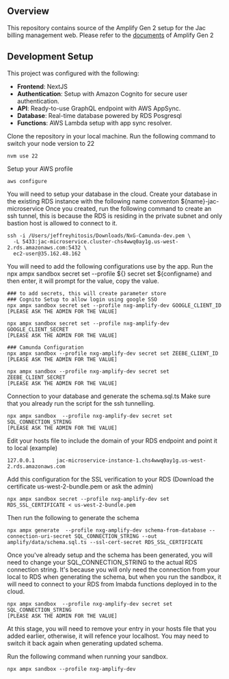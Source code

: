 ## Overview

This repository contains source of the Amplify Gen 2 setup for the Jac billing management web. Please refer to the [documents](https://docs.amplify.aws/) of Amplify Gen 2

## Development Setup

This project was configured with the following:

- **Frontend**: NextJS
- **Authentication**: Setup with Amazon Cognito for secure user authentication.
- **API**: Ready-to-use GraphQL endpoint with AWS AppSync.
- **Database**: Real-time database powered by RDS Posgresql
- **Functions**: AWS Lambda setup with app sync resolver.

Clone the repository in your local machine.
Run the following command to switch your node version to 22

```
nvm use 22
```

Setup your AWS profile

```
aws configure
```

You will need to setup your database in the cloud. Create your database in the existing RDS instance with the following name conventon ${name}-jac-microservice
Once you created, run the following command to create an ssh tunnel, this is because the RDS is residing in the private subnet and only bastion host is allowed to connect to it.

```
ssh -i /Users/jeffreyhitosis/Downloads/NxG-Camunda-dev.pem \
  -L 5433:jac-microservice.cluster-chs4wwq0ay1g.us-west-2.rds.amazonaws.com:5432 \
  ec2-user@35.162.48.162
```

You will need to add the following configurations use by the app. Run the npx ampx sandbox secret set --profile ${} secret set ${configname} and then enter, it will prompt for the value, copy the value.

```
### to add secrets, this will create parameter store
### Cognito Setup to allow login using google SSO
npx ampx sandbox secret set --profile nxg-amplify-dev GOOGLE_CLIENT_ID
[PLEASE ASK THE ADMIN FOR THE VALUE]

npx ampx sandbox secret set --profile nxg-amplify-dev GOOGLE_CLIENT_SECRET
[PLEASE ASK THE ADMIN FOR THE VALUE]

### Camunda Configuration
npx ampx sandbox --profile nxg-amplify-dev secret set ZEEBE_CLIENT_ID
[PLEASE ASK THE ADMIN FOR THE VALUE]

npx ampx sandbox --profile nxg-amplify-dev secret set ZEEBE_CLIENT_SECRET
[PLEASE ASK THE ADMIN FOR THE VALUE]
```

Connection to your database and generate the schema.sql.ts
Make sure that you already run the script for the ssh tunnelling.

```
npx ampx sandbox  --profile nxg-amplify-dev secret set SQL_CONNECTION_STRING
[PLEASE ASK THE ADMIN FOR THE VALUE]
```

Edit your hosts file to include the domain of your RDS endpoint and point it to local (example)

```
127.0.0.1       jac-microservice-instance-1.chs4wwq0ay1g.us-west-2.rds.amazonaws.com
```

Add this configuration for the SSL verification to your RDS (Download the certificate us-west-2-bundle.pem or ask the admin)

```
npx ampx sandbox secret --profile nxg-amplify-dev set RDS_SSL_CERTIFICATE < us-west-2-bundle.pem
```

Then run the following to generate the schema

```
npx ampx generate  --profile nxg-amplify-dev schema-from-database --connection-uri-secret SQL_CONNECTION_STRING --out amplify/data/schema.sql.ts --ssl-cert-secret RDS_SSL_CERTIFICATE
```

Once you've already setup and the schema has been generated, you will need to change your SQL_CONNECTION_STRING to the actual RDS connection string. It's because you will only need the connection from your local to RDS when generating the schema, but when you run the sandbox, it will need to connect to your RDS from lmabda functions deployed in to the cloud.

```
npx ampx sandbox  --profile nxg-amplify-dev secret set SQL_CONNECTION_STRING
[PLEASE ASK THE ADMIN FOR THE VALUE]
```

At this stage, you will need to remove your entry in your hosts file that you added earlier, otherwise, it will refence your localhost. You may need to switch it back again when generating updated schema.

Run the following command when running your sandbox.

```
npx ampx sandbox --profile nxg-amplify-dev
```
